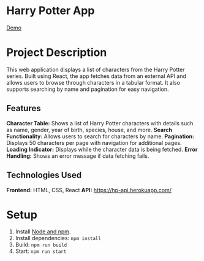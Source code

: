 # Harry Potter App
[Demo](https://webbucket-cdn-harry-potter-production-8848353a.stacktape-app.com/)

# Project Description
This web application displays a list of characters from the Harry Potter series. Built using React, the app fetches data from an external API and allows users to browse through characters in a tabular format. It also supports searching by name and pagination for easy navigation.

## Features
**Character Table:** Shows a list of Harry Potter characters with details such as name, gender, year of birth, species, house, and more.
**Search Functionality:** Allows users to search for characters by name.
**Pagination:** Displays 50 characters per page with navigation for additional pages.
**Loading Indicator:** Displays while the character data is being fetched.
**Error Handling:** Shows an error message if data fetching fails.

## Technologies Used
**Frontend:** HTML, CSS, React
**API:** https://hp-api.herokuapp.com/

# Setup
1. Install [Node and npm](https://nodejs.org/en/download). 
2. Install dependencies: `npm install`
3. Build: `npm run build`
4. Start: `npm run start`

